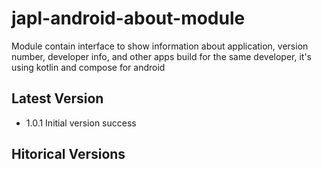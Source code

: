 # japl-android-about-module
Module contain interface to show information about application, version number, developer info, and other apps build for the same developer, it's using kotlin and compose for android

## Latest Version

- 1.0.1 Initial version success

## Hitorical Versions
